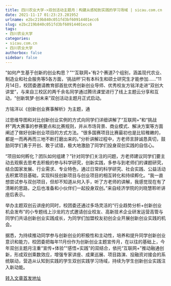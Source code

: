 ```yaml
---
title: 四川农业大学->双创活动主题月：构建从感知到实践的学习场域 | sicau.com.cn
date: 2021-11-17 01:23:23.281952
urlname: e2bc219b840c051fd3bf60914401ecc6
slug: e2bc219b840c051fd3bf60914401ecc6
tags: 
- 四川农业大学
categories:
- sicau.com.cn
- 四川农业大学
authorbox: false
sidebar: false
---
```

“如何产生基于创新的创业构思？”“‘互联网+’有2个赛道7个组别，涵盖现代农业、制造业和社会服务等5各方面，‘挑战杯’只有本科生和硕士研究生才能参加......”11月14日，校团委邀请教育部首批优秀创新创业导师、优秀校友方铭洋走进“双创大讲堂”，与来自三校区的两千余名同学通过腾讯课堂进行了线上主题云分享和互动，“创新筑梦·创未来”双创活动主题月正式启动。

方铭洋以《创新创业赛事解析》为主题，通
<!--more-->
过思维导图和对比创新创业实例的方式向同学们详细讲解了“互联网+”和“挑战杯”两大赛事的参赛要点和比赛规则，并从市场背景、商业模式、解决方案等方面阐述了做好创新创业项目的方式方法。“很多国赛项目比赛最初也是比较稚嫩的，都是一而再再而三地不断打磨出来的。”分析讲解过程中，方老师言辞诚恳真切，鼓励同学们勇于开创、敢于试错，极大地激励了同学们投身双创实践的自信心。

“项目如何孵化？团队如何组建？”针对同学们关注的问题，方老师建议同学们要主动去观察去思考去积极的参与科学研究，创新实践，多参与到老师们的课题研究，结合国家发展、行业需求、专业特色，通过日常的科学研究、社会实践、公益活动去积累项目基础，实现科技创新项目与创业项目的相互转化和持续孵化。“我一直想尝试参与双创项目，但却不知道从何入手，听了方老师的讲解，我感觉现在有了清晰的思路，之后也准备和小伙伴们一起投身双创。”来自经济学院的刘晓慧聆听讲座后表示。

举办主题双创云讲座的同时，校团委还通过多场灵活的“行业趋势分析+创新创业机会发布”的小专题线上沙龙的方式邀请创业校友、高新技术企业研发运营高管与同学们共话创新创业实践成长，为同学们加盟校友初创企业开展创新创业实践的机会。

据悉，为持续推动同学参与创新创业的积极性和主动性，培养和提升同学创新创业意识和能力，校团委把每年11月份作为创新创业主题宣传月，在以往的基础上，今年双创主题月注重“宣传+体验”“感悟+实践”的双结合，依托“互联网+”推动融通创新，形成双创乘数效应，增强专家讲座、成果巡展、项目路演、投融资对接会的系统联动，营造从认知到实践的学生双创实践学习场域，持续为学生创新创业实践注入新动能。



[转入文章首发地址](https://news.sicau.edu.cn/info/1078/65501.htm)
